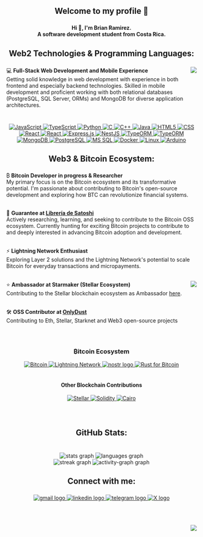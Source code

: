 <h2 align="center">Welcome to my profile  🚀</h2>

###

<h4 align="center">Hi 👋, I'm Brian Ramirez.<br>A software development student from Costa Rica.</h4>

###

<h2 align="center">Web2 Technologies & Programming Languages:</h2>

###
<img align="right" height="150" src="https://www.dataquest.io/wp-content/uploads/2023/02/Data-Science.gif"  />

<p align="left">💻 <strong>Full-Stack Web Development and Mobile Experience</strong><br>
Getting solid knowledge in web development with experience in both frontend and especially backend technologies. Skilled in mobile development and proficient working with both relational databases (PostgreSQL, SQL Server, ORMs) and MongoDB for diverse application architectures.</p>

###


###

<br clear="both">
<div align="center">
  <!-- Programming Languages -->
  <a href="https://developer.mozilla.org/en-US/docs/Web/JavaScript" target="_blank">
    <img src="https://img.shields.io/badge/JavaScript-F7DF1E?style=for-the-badge&logo=javascript&logoColor=black" alt="JavaScript" />
  </a>
  <a href="https://www.typescriptlang.org/" target="_blank">
    <img src="https://img.shields.io/badge/TypeScript-3178C6?style=for-the-badge&logo=typescript&logoColor=white" alt="TypeScript" />
  </a>
  <a href="https://www.python.org/" target="_blank">
    <img src="https://img.shields.io/badge/Python-3776AB?style=for-the-badge&logo=python&logoColor=white" alt="Python" />
  </a>
  <a href="https://en.cppreference.com/w/c/language" target="_blank">
    <img src="https://img.shields.io/badge/C-A8B9CC?style=for-the-badge&logo=c&logoColor=black" alt="C" />
  </a>
  <a href="https://isocpp.org/" target="_blank">
    <img src="https://img.shields.io/badge/C++-00599C?style=for-the-badge&logo=c%2B%2B&logoColor=white" alt="C++" />
  </a>
  <a href="https://www.oracle.com/java/" target="_blank">
    <img src="https://img.shields.io/badge/Java-007396?style=for-the-badge&logo=java&logoColor=white" alt="Java" />
  </a>
  
  <!-- Frontend -->
  <a href="https://developer.mozilla.org/en-US/docs/Web/HTML" target="_blank">
    <img src="https://img.shields.io/badge/HTML5-E34F26?style=for-the-badge&logo=html5&logoColor=white" alt="HTML5" />
  </a>
  <a href="https://developer.mozilla.org/en-US/docs/Web/CSS" target="_blank">
    <img src="https://img.shields.io/badge/CSS-1572B6?style=for-the-badge&logo=css3&logoColor=white" alt="CSS" />
  </a>
  <a href="https://reactjs.org/" target="_blank">
    <img src="https://img.shields.io/badge/React-20232A?style=for-the-badge&logo=react&logoColor=61DAFB" alt="React" />
  </a>
    <a href="https://reactjs.org/" target="_blank">
    <img src="https://img.shields.io/badge/Flutter-20232A?style=for-the-badge&logo=flutter&logoColor=61DAFB" alt="React" />
  </a>
  
  <!-- Backend & Frameworks -->
  <a href="https://expressjs.com/" target="_blank">
    <img src="https://img.shields.io/badge/Express.js-000000?style=for-the-badge&logo=express&logoColor=white" alt="Express.js" />
  </a>
  <a href="https://nestjs.com/" target="_blank">
    <img src="https://img.shields.io/badge/NestJS-E0234E?style=for-the-badge&logo=nestjs&logoColor=white" alt="NestJS" />
  </a>
  <a href="https://typeorm.io/" target="_blank">
    <img src="https://img.shields.io/badge/TypeORM-262627?style=for-the-badge&logo=typeorm&logoColor=red" alt="TypeORM" />
  </a>
    <a href="https://prisma.io/" target="_blank">
    <img src="https://img.shields.io/badge/prisma-262627?style=for-the-badge&logo=prisma&logoColor=red" alt="TypeORM" />
  </a>
  <!-- Databases -->
  <a href="https://www.mongodb.com/" target="_blank">
    <img src="https://img.shields.io/badge/MongoDB-4EA94B?style=for-the-badge&logo=mongodb&logoColor=white" alt="MongoDB" />
  </a>
  <a href="https://www.postgresql.org/" target="_blank">
    <img src="https://img.shields.io/badge/PostgreSQL-316192?style=for-the-badge&logo=postgresql&logoColor=white" alt="PostgreSQL" />
  </a>
  <a href="https://www.microsoft.com/en-us/sql-server" target="_blank">
    <img src="https://img.shields.io/badge/Microsoft_SQL_Server-CC2927?style=for-the-badge&logo=microsoft-sql-server&logoColor=white" alt="MS SQL" />
  </a>
  
  <!-- DevOps & Tools -->
  <a href="https://www.docker.com/" target="_blank">
    <img src="https://img.shields.io/badge/Docker-2496ED?style=for-the-badge&logo=docker&logoColor=white" alt="Docker" />
  </a>
  <a href="https://www.linux.org/" target="_blank">
    <img src="https://img.shields.io/badge/Linux-FCC624?style=for-the-badge&logo=linux&logoColor=black" alt="Linux" />
  </a>
  
  <!-- Embedded Systems -->
  <a href="https://www.arduino.cc/" target="_blank">
    <img src="https://img.shields.io/badge/Arduino-00979D?style=for-the-badge&logo=arduino&logoColor=white" alt="Arduino" />
  </a>
</div>

###

<h2 align="center">Web3 & Bitcoin Ecosystem:</h2>

###


<p align="left">₿ <strong>Bitcoin Developer in progress & Researcher</strong><br>
My primary focus is on the Bitcoin ecosystem and its transformative potential. I'm passionate about contributing to Bitcoin's open-source development and exploring how BTC can revolutionize financial systems.<br><br>

🚀 <strong>Guarantee at <a href="https://libreriadesatoshi.com/" target="_blank">Librería de Satoshi</a></strong><br>
Actively researching, learning, and seeking to contribute to the Bitcoin OSS ecosystem. Currently hunting for exciting Bitcoin projects to contribute to and deeply interested in advancing Bitcoin adoption and development.<br><br>

⚡ <strong>Lightning Network Enthusiast</strong><br>
Exploring Layer 2 solutions and the Lightning Network's potential to scale Bitcoin for everyday transactions and micropayments.<br><br>

<img align="right" height="150" src="https://media.giphy.com/media/LaVp0AyqR5bGsC5Cbm/giphy.gif" />
 
⭐ <strong>Ambassador at Starmaker (Stellar Ecosystem)</strong><br>
Contributing to the Stellar blockchain ecosystem  as Ambassador <a href="https://www.notion.so/854719d75aa04405a1a2a463b8b7474b" target="_blank">here</a>.<br><br>

🛠️ <strong>OSS Contributor at <a href="https://www.onlydust.com/discover" target="_blank">OnlyDust</a></strong><br>
Contributing to Eth, Stellar, Starknet and Web3 open-source projects</p>

###
</br>
<div align="center">
  <h3>₿itcoin Ecosystem</h3>
  <a href="https://bitcoin.org/" target="_blank">
    <img src="https://img.shields.io/badge/Bitcoin-F7931E?style=for-the-badge&logo=bitcoin&logoColor=white" alt="Bitcoin" height="35" />
  </a>
  <a href="https://lightning.network/" target="_blank">
    <img src="https://img.shields.io/badge/Lightning_Network-7B68EE?style=for-the-badge&logo=lightning&logoColor=white" alt="Lightning Network" height="35" />
  </a>
<a href="https://github.com/nostr-protocol/nostr" target="_blank">
  <img src="https://img.shields.io/badge/Nostr-8E44AD?style=for-the-badge&logo=protocol&logoColor=white" height="30" alt="nostr logo" />
</a>
  <a href="https://www.rust-lang.org/" target="_blank">
    <img src="https://img.shields.io/badge/Rust-CE422B?style=for-the-badge&logo=rust&logoColor=white" alt="Rust for Bitcoin" height="35" />
  </a>
<br><br>
  <h4>Other Blockchain Contributions</h4>
  <a href="https://stellar.org/" target="_blank">
    <img src="https://img.shields.io/badge/Stellar-7D00FF?style=for-the-badge&logo=stellar&logoColor=white" alt="Stellar" height="35" />
  </a>
  <a href="https://soliditylang.org/" target="_blank">
    <img src="https://img.shields.io/badge/Solidity-363636?style=for-the-badge&logo=solidity&logoColor=white" alt="Solidity" height="35" />
  </a>
  <a href="https://www.cairo-lang.org/" target="_blank">
    <img src="https://img.shields.io/badge/Cairo-FF6B35?style=for-the-badge&logo=ethereum&logoColor=white" alt="Cairo" height="35" />
  </a>
</div>

###

<br clear="both">

<h2 align="center">GitHub Stats:</h2>

###

<br clear="both">

<div align="center">
  <img src="https://github-readme-stats.vercel.app/api?username=bracr10&hide_title=false&hide_rank=false&show_icons=true&include_all_commits=true&count_private=true&disable_animations=false&theme=merko&locale=en&hide_border=false" height="150" alt="stats graph"  />
  <img src="https://github-readme-stats.vercel.app/api/top-langs?username=bracr10&locale=en&hide_title=false&layout=compact&card_width=320&langs_count=8&theme=merko&hide_border=false" height="150" alt="languages graph"  />
</div>

<div align="center">
  <img src="https://streak-stats.demolab.com?user=bracr10&locale=en&mode=daily&theme=merko&hide_border=false&border_radius=5" height="150" alt="streak graph"  />
  <img src="https://github-readme-activity-graph.vercel.app/graph?username=bracr10&radius=16&theme=redical&area=true&custom_title=Contribution%20Activity" height="250" alt="activity-graph graph"  />
</div>

###

<h2 align="center">Connect with me:</h2>

###

<div align="center">
  <a href="mailto:brianramirez01arias@gmail.com" target="_blank">
    <img src="https://img.shields.io/static/v1?message=Gmail&logo=gmail&label=&color=D14836&logoColor=white&labelColor=&style=for-the-badge" height="35" alt="gmail logo"  />
  </a>
  <a href="https://www.linkedin.com/in/bracr" target="_blank">
    <img src="https://img.shields.io/static/v1?message=LinkedIn&logo=linkedin&label=&color=0077B5&logoColor=white&labelColor=&style=for-the-badge" height="35" alt="linkedin logo"  />
  </a>
  <a href="https://t.me/BRACR10" target="_blank">
    <img src="https://img.shields.io/static/v1?message=Telegram&logo=telegram&label=&color=2CA5E0&logoColor=white&labelColor=&style=for-the-badge" height="35" alt="telegram logo"  />
  </a>
  <a href="https://twitter.com/BRACR10X" target="_blank">
    <img src="https://img.shields.io/static/v1?message=twitter&logo=x&label=&color=black&logoColor=white&labelColor=&style=for-the-badge" height="35" alt="X logo"  />
  </a>
</div>

###

<br clear="both">

[//]: <> (<img src="https://raw.githubusercontent.com/bracr10/bracr10/output/snake.svg" alt="Snake animation" />)

###

<img align="right" src="https://visitor-badge.laobi.icu/badge?page_id=bracr10.bracr10&left_text=Visitors"  />

###
